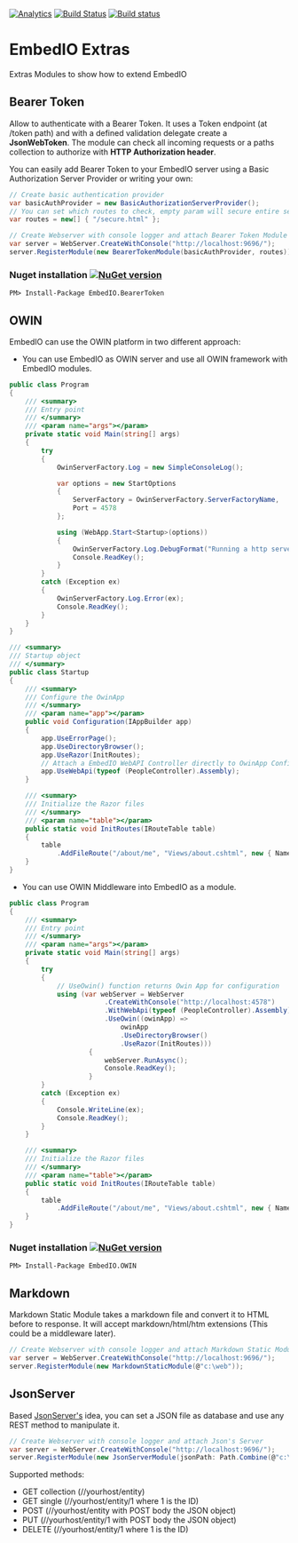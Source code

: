  [![Analytics](https://ga-beacon.appspot.com/UA-8535255-2/unosquare/embedio/)](https://github.com/igrigorik/ga-beacon)
 [![Build Status](https://travis-ci.org/unosquare/embedio-extras.svg?branch=master)](https://travis-ci.org/unosquare/embedio-extras)
 [![Build status](https://ci.appveyor.com/api/projects/status/70runy7vrgix31j5?svg=true)](https://ci.appveyor.com/project/geoperez/embedio-extras)

# EmbedIO Extras

Extras Modules to show how to extend EmbedIO

## Bearer Token

Allow to authenticate with a Bearer Token. It uses a Token endpoint (at /token path) and with a defined validation delegate
create a **JsonWebToken**. The module can check all incoming requests or a paths collection to authorize with **HTTP Authorization
header**.

You can easily add Bearer Token to your EmbedIO server using a Basic Authorization Server Provider or writing your own:

```csharp
// Create basic authentication provider
var basicAuthProvider = new BasicAuthorizationServerProvider();
// You can set which routes to check, empty param will secure entire server
var routes = new[] { "/secure.html" };

// Create Webserver with console logger and attach Bearer Token Module
var server = WebServer.CreateWithConsole("http://localhost:9696/");
server.RegisterModule(new BearerTokenModule(basicAuthProvider, routes));
```

### Nuget installation [![NuGet version](https://badge.fury.io/nu/EmbedIO.BearerToken.svg)](http://badge.fury.io/nu/EmbedIO.BearerToken)

```
PM> Install-Package EmbedIO.BearerToken
```

## OWIN

EmbedIO can use the OWIN platform in two different approach:

* You can use EmbedIO as OWIN server and use all OWIN framework with EmbedIO modules.

```csharp
public class Program
{
    /// <summary>
    /// Entry point
    /// </summary>
    /// <param name="args"></param>
    private static void Main(string[] args)
    {
        try
        {
            OwinServerFactory.Log = new SimpleConsoleLog();

            var options = new StartOptions
            {
                ServerFactory = OwinServerFactory.ServerFactoryName,
                Port = 4578
            };

            using (WebApp.Start<Startup>(options))
            {
                OwinServerFactory.Log.DebugFormat("Running a http server on port {0}", options.Port);
                Console.ReadKey();
            }
        }
        catch (Exception ex)
        {
            OwinServerFactory.Log.Error(ex);
            Console.ReadKey();
        }
    }
}

/// <summary>
/// Startup object
/// </summary>
public class Startup
{
    /// <summary>
    /// Configure the OwinApp
    /// </summary>
    /// <param name="app"></param>
    public void Configuration(IAppBuilder app)
    {
        app.UseErrorPage();
        app.UseDirectoryBrowser();
        app.UseRazor(InitRoutes);
        // Attach a EmbedIO WebAPI Controller directly to OwinApp Configuration
        app.UseWebApi(typeof (PeopleController).Assembly);
    }

    /// <summary>
    /// Initialize the Razor files
    /// </summary>
    /// <param name="table"></param>
    public static void InitRoutes(IRouteTable table)
    {
        table
            .AddFileRoute("/about/me", "Views/about.cshtml", new { Name = "EmbedIO Razor", Date = DateTime.UtcNow });
    }
}
```

* You can use OWIN Middleware into EmbedIO as a module.

```csharp
public class Program
{
    /// <summary>
    /// Entry point
    /// </summary>
    /// <param name="args"></param>
    private static void Main(string[] args)
    {
        try
        {
            // UseOwin() function returns Owin App for configuration
            using (var webServer = WebServer
                        .CreateWithConsole("http://localhost:4578")
                        .WithWebApi(typeof (PeopleController).Assembly)
                        .UseOwin((owinApp) => 
                            owinApp
                            .UseDirectoryBrowser()
                            .UseRazor(InitRoutes)))
                    {
                        webServer.RunAsync();
                        Console.ReadKey();
                    }
        }
        catch (Exception ex)
        {
            Console.WriteLine(ex);
            Console.ReadKey();
        }
    }

    /// <summary>
    /// Initialize the Razor files
    /// </summary>
    /// <param name="table"></param>
    public static void InitRoutes(IRouteTable table)
    {
        table
            .AddFileRoute("/about/me", "Views/about.cshtml", new { Name = "EmbedIO Razor", Date = DateTime.UtcNow });
    }
}
```

### Nuget installation [![NuGet version](https://badge.fury.io/nu/EmbedIO.OWIN.svg)](http://badge.fury.io/nu/EmbedIO.OWIN)

```
PM> Install-Package EmbedIO.OWIN
```

## Markdown

Markdown Static Module takes a markdown file and convert it to HTML before to response. 
It will accept markdown/html/htm extensions (This could be a middleware later).

```csharp
// Create Webserver with console logger and attach Markdown Static Module
var server = WebServer.CreateWithConsole("http://localhost:9696/");
server.RegisterModule(new MarkdownStaticModule(@"c:\web"));
```

## JsonServer

Based [JsonServer's](https://github.com/typicode/json-server) idea, you can set a JSON file as database and use any REST 
method to manipulate it. 

```csharp
// Create Webserver with console logger and attach Json's Server
var server = WebServer.CreateWithConsole("http://localhost:9696/");
server.RegisterModule(new JsonServerModule(jsonPath: Path.Combine(@"c:\web", "database.json")));
```

Supported methods: 

* GET collection (//yourhost/entity) 
* GET single (//yourhost/entity/1 where 1 is the ID)
* POST (//yourhost/entity with POST body the JSON object)
* PUT (//yourhost/entity/1 with POST body the JSON object)
* DELETE (//yourhost/entity/1 where 1 is the ID)

